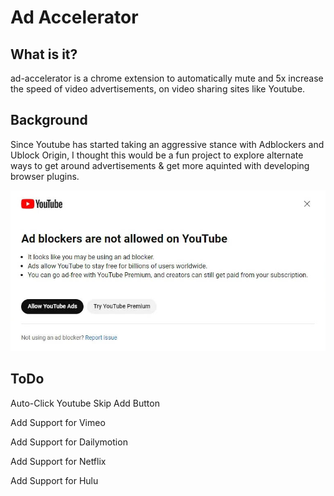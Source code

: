 # Ad Accelerator

## What is it?

ad-accelerator is a chrome extension to automatically mute and 5x increase the speed of video advertisements, on video sharing sites like Youtube.

## Background
Since Youtube has started taking an aggressive stance with Adblockers and Ublock Origin, I thought this would be a fun project to explore alternate ways to get around advertisements & get more aquinted with developing browser plugins.

![Ad Blockers not allowed warning](assets/images/ad-blockers-not-allowed.jpg)

## ToDo

Auto-Click Youtube Skip Add Button

Add Support for Vimeo

Add Support for Dailymotion

Add Support for Netflix

Add Support for Hulu